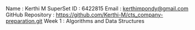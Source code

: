 Name : Kerthi M
SuperSet ID : 6422815
Email : kerthimpondy@gmail.com
GitHub Repository : https://github.com/Kerthi-M/cts_company-preparation.git
Week 1 : Algorithms and Data Structures
